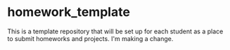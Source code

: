 # homework_template
This is a template repository that will be set up for each student as a place to submit homeworks and projects.
I'm making a change. 